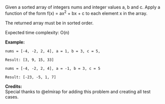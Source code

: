 Given a sorted array of integers nums and integer values a, b and c. Apply a function of the form f(x) = ax<sup>2</sup> + bx + c to each element x in the array.

The returned array must be in sorted order.

Expected time complexity: O(n)

**Example:**
```
nums = [-4, -2, 2, 4], a = 1, b = 3, c = 5,

Result: [3, 9, 15, 33]

nums = [-4, -2, 2, 4], a = -1, b = 3, c = 5

Result: [-23, -5, 1, 7]
```

**Credits:**  
Special thanks to @elmirap for adding this problem and creating all test cases.

